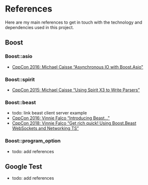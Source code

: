 # References

Here are my main references to get in touch with the technology and dependencies used in this project.

## Boost

### Boost::asio

- [CppCon 2016: Michael Caisse “Asynchronous IO with Boost.Asio"](https://www.youtube.com/watch?v=rwOv_tw2eA4)

### Boost::spirit

- [CppCon 2015: Michael Caisse “Using Spirit X3 to Write Parsers”](https://www.youtube.com/watch?v=xSBWklPLRvw)

### Boost::beast

- todo: link beast client server example
- [CppCon 2016: Vinnie Falco “Introducing Beast..."](https://www.youtube.com/watch?v=uJZgRcvPFwI)
- [CppCon 2018: Vinnie Falco “Get rich quick! Using Boost.Beast WebSockets and Networking TS”](https://www.youtube.com/watch?v=7FQwAjELMek)

### Boost::program_option

- todo: add references

## Google Test

- todo: add references